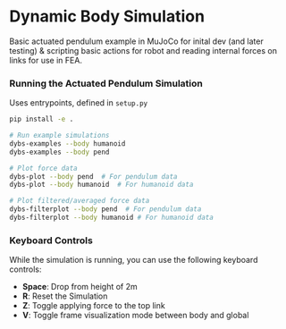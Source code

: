 # Dynamic Body Simulation

Basic actuated pendulum example in MuJoCo for inital dev (and later testing) & scripting basic actions for robot and reading internal forces on links for use in FEA.



### Running the Actuated Pendulum Simulation

Uses entrypoints, defined in `setup.py`

```bash
pip install -e .

# Run example simulations
dybs-examples --body humanoid
dybs-examples --body pend

# Plot force data
dybs-plot --body pend  # For pendulum data
dybs-plot --body humanoid  # For humanoid data

# Plot filtered/averaged force data
dybs-filterplot --body pend  # For pendulum data
dybs-filterplot --body humanoid # For humanoid data
```


### Keyboard Controls

While the simulation is running, you can use the following keyboard controls:

- **Space**: Drop from height of 2m
- **R**: Reset the Simulation
- **Z**: Toggle applying force to the top link
- **V**: Toggle frame visualization mode between body and global

